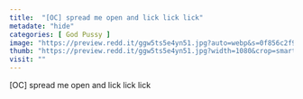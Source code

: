 ```yaml
---
title:  "[OC] spread me open and lick lick lick"
metadate: "hide"
categories: [ God Pussy ]
image: "https://preview.redd.it/ggw5ts5e4yn51.jpg?auto=webp&s=0f856c2f905c50451618ce431e6d86a42b1cb9f2"
thumb: "https://preview.redd.it/ggw5ts5e4yn51.jpg?width=1080&crop=smart&auto=webp&s=e69496c146ff2e2f56827bf6ef9c9cfb6ba5aad4"
visit: ""
---
```

[OC] spread me open and lick lick lick
